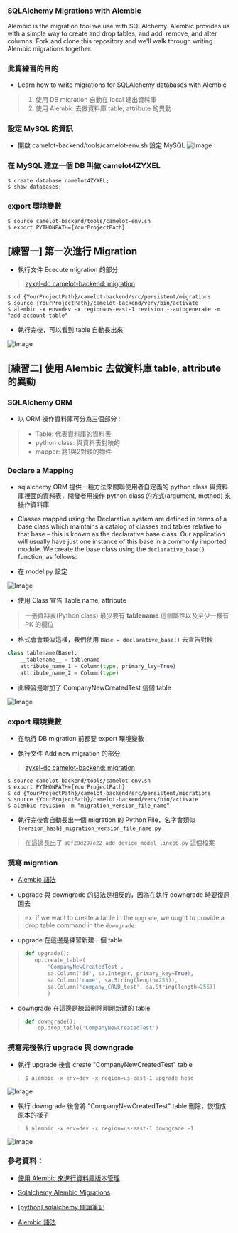### SQLAlchemy Migrations with Alembic
Alembic is the migration tool we use with SQLAlchemy. Alembic provides us with a simple way to create and drop tables, and add, remove, and alter columns. Fork and clone this repository and we'll walk through writing Alembic migrations together.

### 此篇練習的目的
* Learn how to write migrations for SQLAlchemy databases with Alembic
> 1. 使用 DB migration 自動在 local 建出資料庫
> 2. 使用 Alembic 去做資料庫 table, attribute 的異動


### 設定 MySQL 的資訊

* 開啟 camelot-backend/tools/camelot-env.sh 設定 MySQL
![Image](https://github.com/Ada-Chen2531/Document/raw/main/Pictures/camelot-env_sh.jpg)

### 在 MySQL 建立一個 DB 叫做 camelot4ZYXEL

``` mysql
$ create database camelot4ZYXEL;
$ show databases;
```
### export 環境變數

```
$ source camelot-backend/tools/camelot-env.sh
$ export PYTHONPATH={YourProjectPath}
```

## [練習一] 第一次進行 Migration

* 執行文件 Ececute migration 的部分
> [zyxel-dc camelot-backend: migration](https://github.com/zyxel-dc/camelot-backend/tree/develop/src/persistent/migrations)

```
$ cd {YourProjectPath}/camelot-backend/src/persistent/migrations
$ source {YourProjectPath}/camelot-backend/venv/bin/activate
$ alembic -x env=dev -x region=us-east-1 revision --autogenerate -m "add account table"
```
* 執行完後，可以看到 table 自動長出來

![Image](https://github.com/Ada-Chen2531/Document/raw/main/Pictures/DB_00.jpg)


## [練習二] 使用 Alembic 去做資料庫 table, attribute 的異動
### SQLAlchemy ORM

* 以 ORM 操作資料庫可分為三個部分 :
> * Table: 代表資料庫的資料表
> * python class: 與資料表對映的
> * mapper: 將1與2對映的物件

### Declare a Mapping
* sqlalchemy ORM 提供一種方法來關聯使用者自定義的 python class 與資料庫裡面的資料表，開發者用操作 python class 的方式(argument, method) 來操作資料庫

* Classes mapped using the Declarative system are defined in terms of a base class which maintains a catalog of classes and tables relative to that base – this is known as the declarative base class. Our application will usually have just one instance of this base in a commonly imported module. We create the base class using the `declarative_base()` function, as follows:

* 在 model.py 設定

![Image](https://github.com/Ada-Chen2531/Document/raw/main/Pictures/model_00.jpg)

* 使用 Class 宣告 Table name, attribute
> 一張資料表(Python class) 最少要有 __tablename__ 這個屬性以及至少一欄有 PK 的欄位

* 格式會會類似這樣，我們使用 `Base = declarative_base()` 去宣告對映

``` py
class tablename(Base):
    __tablename__ = tablename
    attribute_name_1 = Column(type, primary_ley=True)
    attribute_name_2 = Column(type)

```

* 此練習是增加了 CompanyNewCreatedTest 這個 table

![Image](https://github.com/Ada-Chen2531/Document/raw/main/Pictures/model_01.jpg)

### export 環境變數
* 在執行 DB migration 前都要 export 環境變數

* 執行文件 Add new migration 的部分
> [zyxel-dc camelot-backend: migration](https://github.com/zyxel-dc/camelot-backend/tree/develop/src/persistent/migrations)

```
$ source camelot-backend/tools/camelot-env.sh
$ export PYTHONPATH={YourProjectPath}
$ cd {YourProjectPath}/camelot-backend/src/persistent/migrations
$ source {YourProjectPath}/camelot-backend/venv/bin/activate
$ alembic revision -m "migration_version_file_name"
```
* 執行完後會自動長出一個 migration 的 Python File，名字會類似 `{version_hash}_migration_version_file_name.py`
> 在這邊長出了 `a0f29d297e22_add_device_model_line66.py` 這個檔案

### 撰寫 migration

* [Alembic 語法](https://blog.hdls.me/15561981562435.html)

* upgrade 與 downgrade 的語法是相反的，因為在執行 downgrade 時要復原回去
> ex: if we want to create a table in the `upgrade`, we ought to provide a drop table command in the `downgrade`.
 
* upgrade 在這邊是練習新建一個 table

> ``` py
> def upgrade():
>    op.create_table(
>        'CompanyNewCreatedTest',
>        sa.Column('id', sa.Integer, primary_key=True),
>        sa.Column('name', sa.String(length=255)),
>        sa.Column('company_CRUD_test', sa.String(length=255))
>        )
>```

* downgrade 在這邊是練習刪除剛剛新建的 table

> ``` py
> def downgrade():
>     op.drop_table('CompanyNewCreatedTest')
> ```

### 撰寫完後執行 upgrade 與 downgrade

* 執行 upgrade 後會 create "CompanyNewCreatedTest" table
> `$ alembic -x env=dev -x region=us-east-1 upgrade head`

![Image](https://github.com/Ada-Chen2531/Document/raw/main/Pictures/DB_01.jpg)

* 執行 downgrade 後會將 "CompanyNewCreatedTest" table 刪除，恢復成原本的樣子
> `$ alembic -x env=dev -x region=us-east-1 downgrade -1`

![Image](https://github.com/Ada-Chen2531/Document/raw/main/Pictures/DB_02.jpg)

### 參考資料：

* [使用 Alembic 來進行資料庫版本管理](https://medium.com/@acer1832a/%E4%BD%BF%E7%94%A8-alembic-%E4%BE%86%E9%80%B2%E8%A1%8C%E8%B3%87%E6%96%99%E5%BA%AB%E7%89%88%E6%9C%AC%E7%AE%A1%E7%90%86-32d949f7f2c6)

* [Sqlalchemy Alembic Migrations](https://learn.co/lessons/sqlalchemy-alembic-migrations)

* [[python] sqlalchemy 閱讀筆記](https://iamswc.space/computer-science/python-sqlalchemy-learning-note/#%E5%89%8D%E8%A8%80)

* [Alembic 語法](https://blog.hdls.me/15561981562435.html)